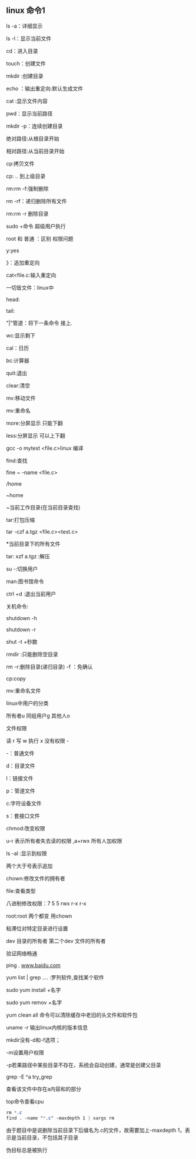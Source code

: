 ## linux 命令1

ls   -a：详细显示

ls  -l：显示当前文件

cd：进入目录

touch：创建文件

mkdir :创建目录

echo ：输出重定向:默认生成文件

cat :显示文件内容

pwd：显示当前路径

mkdir -p：连续创建目录

绝对路径:从根目录开始

相对路径:从当前目录开始

cp:拷贝文件 

cp: .. 到上级目录

rm:rm -f:强制删除

rm -rf：递归删除所有文件

rm:rm -r 删除目录 

sudo +命令  超级用户执行

root 和 普通 ：区别 权限问题

y:yes

》：追加重定向

cat<file.c:输入重定向

一切皆文件：linux中

head:

tail:

"|"管道：将下一条命令 接上.

wc:显示剩下

cal：日历

bc:计算器

quit:退出

clear:清空

mv:移动文件

mv:重命名

more:分屏显示 只能下翻

less:分屏显示  可以上下翻

gcc -o mytest <file.c>linux 编译

find:查找

fine ~ -name <file.c>

/home

~home

~当前工作目录(在当前目录查找)

tar:打包压缩

tar -czf a.tgz <file.c><test.c>

*当前目录下的所有文件

tar: xzf a.tgz :解压

su -:切换用户

man:图书馆命令

ctrl +d :退出当前用户

关机命令:

shutdown -h

shutdown -r

shut -t +秒数

rmdir :只能删除空目录

rm -r:删除目录(递归目录)  -f ：免确认

cp:copy

mv:重命名文件

linux中用户的分类

所有者u 同组用户g 其他人o

文件权限

读 r 写 w 执行 x 没有权限 -

-：普通文件

d：目录文件

l：链接文件

p：管道文件

c:字符设备文件

s：套接口文件

chmod:改变权限

   u-r 表示所有者失去读的权限 ,a+rwx 所有人加权限

ls -al :显示到权限

两个大于号表示追加

chown:修改文件的拥有者

file:查看类型

八进制修改权限：7 5 5 rwx  r-x r-x

root:root 两个都变 用chown

粘滞位对特定目录进行设置

dev 目录的所有者 第二个dev 文件的所有者

验证网络畅通

ping . www.baidu.com

yum list | grep .... :罗列软件,查找某个软件

sudo yum install  +名字

sudo yum remov +名字

yum clean all 命令可以清除缓存中老旧的头文件和软件包

uname -r 输出linux内核的版本信息

mkdir没有-d和-f选项； 

  -m设置用户权限 

  -p若果路径中某些目录不存在，系统会自动创建，通常是创建父目录 

grep -E ^a try_grep

查看该文件中存在a内容和的部分

top命令查看cpu

```css
rm *.c
find . -name "*.c" -maxdepth 1 | xargs rm
```

由于题目中是说删除当前目录下后缀名为.c的文件，故需要加上-maxdepth 1，表示是当前目录，不包括其子目录

伪目标总是被执行







